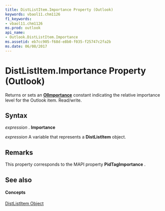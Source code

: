 ```yaml
---
title: DistListItem.Importance Property (Outlook)
keywords: vbaol11.chm1126
f1_keywords:
- vbaol11.chm1126
ms.prod: outlook
api_name:
- Outlook.DistListItem.Importance
ms.assetid: eb7cc905-f68d-e8b0-f035-f25747c2fa2b
ms.date: 06/08/2017
---
```



# DistListItem.Importance Property (Outlook)

Returns or sets an  **[OlImportance](olimportance-enumeration-outlook.md)** constant indicating the relative importance level for the Outlook item. Read/write.


## Syntax

 _expression_ . **Importance**

 _expression_ A variable that represents a **DistListItem** object.


## Remarks

This property corresponds to the MAPI property  **PidTagImportance** .


## See also


#### Concepts


[DistListItem Object](distlistitem-object-outlook.md)

